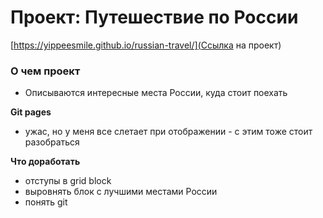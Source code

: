 # Проект: Путешествие по России

[https://yippeesmile.github.io/russian-travel/](Ссылка на проект)

### О чем проект
* Описываются интересные места России, куда стоит поехать

**Git pages**

* ужас, но у меня все слетает при отображении - с этим тоже стоит разобраться

**Что доработать**
* отступы в grid block
* выровнять блок с лучшими местами России
* понять git

